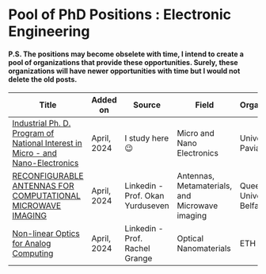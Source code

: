 # Pool of PhD Positions :  Electronic Engineering
#### P.S. The positions may become obselete with time, I intend to create a pool of organizations that provide these opportunities. Surely, these organizations will have newer opportunities with time but I would not delete the old posts.

| Title                                           | Added on   | Source            | Field                                                       | Organization|Funding Type|
|-------------------------------------------------|------------|---------------|-------------------|----------------------------------------------------------------|-----|
| [Industrial Ph. D. Program of National Interest in Micro - and Nano-Electronics](https://phd-mne.unipv.it/index.php?page=Call.html) | April, 2024 |I study here 😉 | Micro and Nano Electronics| University of Pavia| Fully Funded |
| [RECONFIGURABLE ANTENNAS FOR COMPUTATIONAL MICROWAVE IMAGING](https://www.qub.ac.uk/courses/postgraduate-research/phd-opportunities/reconfigurable-antennas-for-computational-microwave-imaging.html) | April, 2024 |Linkedin - Prof. Okan Yurduseven | Antennas, Metamaterials, and Microwave imaging| Queen's University Belfast| Fully Funded |
| [Non-linear Optics for Analog Computing](https://jobs.ethz.ch/job/view/JOPG_ethz_kYrCrXx9T9Bmz1EV9p) | April, 2024 |Linkedin - Prof. Rachel Grange | Optical Nanomaterials| ETH Zurich| Fully Funded |

